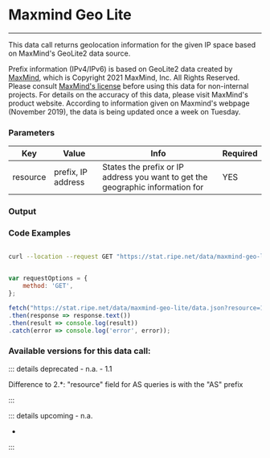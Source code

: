 # Maxmind Geo Lite
----------------

This data call returns geolocation information for the given IP space based on MaxMind's GeoLite2 data source.

Prefix information (IPv4/IPv6) is based on GeoLite2 data created by [MaxMind](http://maxmind.com), which is Copyright 2021 MaxMind, Inc. All Rights Reserved. Please consult [MaxMind's license](http://geolite.maxmind.com/download/geoip/database/LICENSE.txt) before using this data for non-internal projects. For details on the accuracy of this data, please visit MaxMind's product website. According to information given on Maxmind's webpage (November 2019), the data is being updated once a week on Tuesday.

<RestRepl baseUrl="https://stat.ripe.net/data/maxmind-geo-lite/data.json" method="GET" :searchParams="{ resource:'193/23'}"/>

### Parameters

| Key | Value | Info | Required |
| --- | --- | --- | --- |
| resource | prefix, IP address | States the prefix or IP address you want to get the geographic information for | YES |

### Output
### Code Examples
<CodeGroup>
<CodeGroupItem title="cURL">

```bash

curl --location --request GET "https://stat.ripe.net/data/maxmind-geo-lite/data.json?resource=193/23"


```

</CodeGroupItem>

<CodeGroupItem title="JS">

```js

var requestOptions = {
	method: 'GET',
};

fetch("https://stat.ripe.net/data/maxmind-geo-lite/data.json?resource=193/23", requestOptions)
.then(response => response.text())
.then(result => console.log(result))
.catch(error => console.log('error', error));


```

</CodeGroupItem>
</CodeGroup>

### Available versions for this data call:

::: details deprecated - n.a. - 1.1

Difference to 2.*: "resource" field for AS queries is with the "AS" prefix

:::

::: details upcoming - n.a.

-
:::

